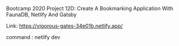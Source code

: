 Bootcamp 2020 Project 12D: Create A Bookmarking Application With FaunaDB, Netlify And Gatsby

Link:  https://vigorous-gates-34e01b.netlify.app/

command : netlify dev
